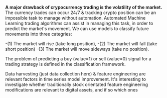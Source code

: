 **A major drawback of crypocurrency trading is the volatility of the market.**
The currency trades can occur 24/7 & tracking crypto position can be an impossible task to manage without automation.
Automated Machine Learning trading algorithms can assist in managing this task, in order to predict the market's movement.
We can use models to classify future movements into three categries:

-(1) The market will rise (take long position),
-(2) The market will fall (take short position)
-(3) The market will move sideways (take no position).

The problem of predicting a buy (value=1) or sell (value=0) signal for a trading strategy is defined in the classification framework.
  
Data harvesting (just data collection here) & feature engineering are relevant factors in time series model improvement.
It's interesting to investigate whether traditionally stock orientated feature engineering modifications are relevant to digital assets, and if so which ones
